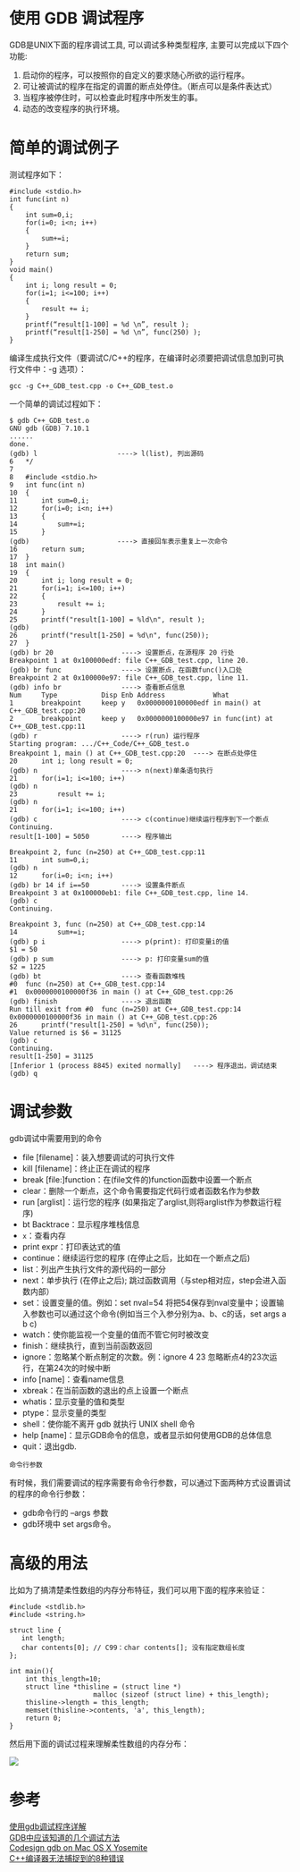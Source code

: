 # 使用 GDB 调试程序

GDB是UNIX下面的程序调试工具, 可以调试多种类型程序, 主要可以完成以下四个功能:

1. 启动你的程序，可以按照你的自定义的要求随心所欲的运行程序。 
2. 可让被调试的程序在指定的调置的断点处停住。（断点可以是条件表达式）
3. 当程序被停住时，可以检查此时程序中所发生的事。
4. 动态的改变程序的执行环境。

# 简单的调试例子

测试程序如下：

    #include <stdio.h>
    int func(int n)
    {
        int sum=0,i;
        for(i=0; i<n; i++)
        {
            sum+=i;
        }
        return sum;
    }
    void main()
    {
        int i; long result = 0;
        for(i=1; i<=100; i++)
        {
            result += i;
        }
        printf(“result[1-100] = %d \n”, result );
        printf(“result[1-250] = %d \n”, func(250) );
    }

编译生成执行文件（要调试C/C++的程序，在编译时必须要把调试信息加到可执行文件中：-g 选项）：

    gcc -g C++_GDB_test.cpp -o C++_GDB_test.o

一个简单的调试过程如下：

    $ gdb C++_GDB_test.o
    GNU gdb (GDB) 7.10.1
    ......
    done.
    (gdb) l                    ----> l(list), 列出源码
    6	*/
    7
    8	#include <stdio.h>
    9	int func(int n)
    10	{
    11	    int sum=0,i;
    12	    for(i=0; i<n; i++)
    13	    {
    14	        sum+=i;
    15	    }
    (gdb)                      ----> 直接回车表示重复上一次命令
    16	    return sum;
    17	}
    18	int main()
    19	{
    20	    int i; long result = 0;
    21	    for(i=1; i<=100; i++)
    22	    {
    23	        result += i;
    24	    }
    25	    printf("result[1-100] = %ld\n", result );
    (gdb)
    26	    printf("result[1-250] = %d\n", func(250));
    27	}
    (gdb) br 20                 ----> 设置断点，在源程序 20 行处
    Breakpoint 1 at 0x100000edf: file C++_GDB_test.cpp, line 20.
    (gdb) br func               ----> 设置断点，在函数func()入口处
    Breakpoint 2 at 0x100000e97: file C++_GDB_test.cpp, line 11.
    (gdb) info br               ----> 查看断点信息
    Num     Type           Disp Enb Address            What
    1       breakpoint     keep y   0x0000000100000edf in main() at C++_GDB_test.cpp:20
    2       breakpoint     keep y   0x0000000100000e97 in func(int) at C++_GDB_test.cpp:11
    (gdb) r                     ----> r(run) 运行程序
    Starting program: .../C++_Code/C++_GDB_test.o
    Breakpoint 1, main () at C++_GDB_test.cpp:20  ----> 在断点处停住
    20	    int i; long result = 0;
    (gdb) n                     ----> n(next)单条语句执行
    21	    for(i=1; i<=100; i++)
    (gdb) n
    23	        result += i;
    (gdb) n
    21	    for(i=1; i<=100; i++)
    (gdb) c                     ----> c(continue)继续运行程序到下一个断点
    Continuing.
    result[1-100] = 5050        ----> 程序输出
    
    Breakpoint 2, func (n=250) at C++_GDB_test.cpp:11
    11	    int sum=0,i;
    (gdb) n
    12	    for(i=0; i<n; i++)
    (gdb) br 14 if i==50        ----> 设置条件断点
    Breakpoint 3 at 0x100000eb1: file C++_GDB_test.cpp, line 14.
    (gdb) c
    Continuing.
    
    Breakpoint 3, func (n=250) at C++_GDB_test.cpp:14
    14	        sum+=i;
    (gdb) p i                   ----> p(print): 打印变量i的值
    $1 = 50
    (gdb) p sum                 ----> p: 打印变量sum的值
    $2 = 1225
    (gdb) bt                    ----> 查看函数堆栈
    #0  func (n=250) at C++_GDB_test.cpp:14
    #1  0x0000000100000f36 in main () at C++_GDB_test.cpp:26
    (gdb) finish                ----> 退出函数
    Run till exit from #0  func (n=250) at C++_GDB_test.cpp:14
    0x0000000100000f36 in main () at C++_GDB_test.cpp:26
    26	    printf("result[1-250] = %d\n", func(250));
    Value returned is $6 = 31125
    (gdb) c
    Continuing.
    result[1-250] = 31125
    [Inferior 1 (process 8845) exited normally]   ----> 程序退出，调试结束 
    (gdb) q 

# 调试参数

gdb调试中需要用到的命令

* file [filename]：装入想要调试的可执行文件
* kill [filename]：终止正在调试的程序
* break [file:]function：在(file文件的)function函数中设置一个断点
* clear：删除一个断点，这个命令需要指定代码行或者函数名作为参数
* run [arglist]：运行您的程序 (如果指定了arglist,则将arglist作为参数运行程序)
* bt Backtrace：显示程序堆栈信息
* `x`：查看内存
* print expr：打印表达式的值
* continue：继续运行您的程序 (在停止之后，比如在一个断点之后)
* list：列出产生执行文件的源代码的一部分
* next：单步执行 (在停止之后); 跳过函数调用（与step相对应，step会进入函数内部）
* set：设置变量的值。例如：set nval=54 将把54保存到nval变量中；设置输入参数也可以通过这个命令(例如当三个入参分别为a、b、c的话，set args a b c)
* watch：使你能监视一个变量的值而不管它何时被改变
* finish：继续执行，直到当前函数返回
* ignore：忽略某个断点制定的次数。例：ignore 4 23 忽略断点4的23次运行，在第24次的时候中断
* info [name]：查看name信息
* xbreak：在当前函数的退出的点上设置一个断点
* whatis：显示变量的值和类型
* ptype：显示变量的类型
* shell：使你能不离开 gdb 就执行 UNIX shell 命令
* help [name]：显示GDB命令的信息，或者显示如何使用GDB的总体信息
* quit：退出gdb.
  
`命令行参数`

有时候，我们需要调试的程序需要有命令行参数，可以通过下面两种方式设置调试的程序的命令行参数：

* gdb命令行的 –args 参数
* gdb环境中 set args命令。

# 高级的用法

比如为了搞清楚柔性数组的内存分布特征，我们可以用下面的程序来验证：

    #include <stdlib.h>
    #include <string.h>
    
    struct line {
       int length;
       char contents[0]; // C99：char contents[]; 没有指定数组长度
    };
    
    int main(){
        int this_length=10;
        struct line *thisline = (struct line *)
                         malloc (sizeof (struct line) + this_length);
        thisline->length = this_length;
        memset(thisline->contents, 'a', this_length);
        return 0;
    }

然后用下面的调试过程来理解柔性数组的内存分布：

![][1]


# 参考

[使用gdb调试程序详解](http://www.vimer.cn/2009/11/使用gdb调试程序详解.html)  
[GDB中应该知道的几个调试方法](http://coolshell.cn/articles/3643.html)  
[Codesign gdb on Mac OS X Yosemite](http://andresabino.com/2015/04/14/codesign-gdb-on-mac-os-x-yosemite-10-10-2/)  
[C++编译器无法捕捉到的8种错误](http://blog.jobbole.com/15837/)  

[1]: http://7xrlu9.com1.z0.glb.clouddn.com/C++_GDB_Debug_1.png


